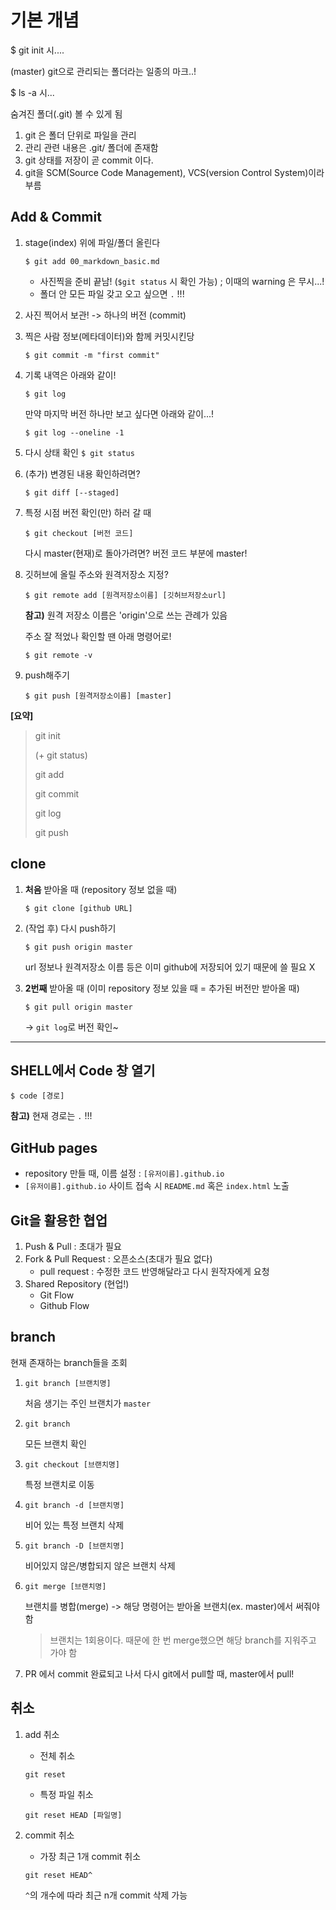 # 기본 개념

$ git init 시....

(master) git으로 관리되는 폴더라는 일종의 마크..!

$ ls -a 시...

숨겨진 폴더(.git) 볼 수 있게 됨



1. git 은 폴더 단위로 파일을 관리
2. 관리 관련 내용은 .git/ 폴더에 존재함
3. git 상태를 저장이 곧 commit 이다.
4. git을 SCM(Source Code Management), VCS(version Control System)이라 부름





## Add & Commit

1. stage(index) 위에 파일/폴더 올린다

   ```shell
   $ git add 00_markdown_basic.md
   ```

   	* 사진찍을 준비 끝남! (`$git status` 시 확인 가능) ; 이때의 warning 은 무시...!
	* 폴더 안 모든 파일 갖고 오고 싶으면 `.` !!!
   

   
2. 사진 찍어서 보관! -> 하나의 버전 (commit)

   

3. 찍은 사람 정보(메타데이터)와 함께 커밋시킨당

   ```shell
   $ git commit -m "first commit"
   ```

4. 기록 내역은 아래와 같이!

   ```shell
   $ git log
   ```

   만약 마지막 버전 하나만 보고 싶다면 아래와 같이...!

   ```shell
   $ git log --oneline -1
   ```

5. 다시 상태 확인 `$ git status`

   

6. (추가) 변경된 내용 확인하려면?

   ```shell
   $ git diff [--staged]
   ```

   

7. 특정 시점 버전 확인(만) 하러 갈 때

   ```shell
   $ git checkout [버전 코드]
   ```

   다시 master(현재)로 돌아가려면? 버전 코드 부분에 master!

   

8. 깃허브에 올릴 주소와 원격저장소 지정?

   ```shell
   $ git remote add [원격저장소이름] [깃허브저장소url]
   ```

   **참고)** 원격 저장소 이름은 'origin'으로 쓰는 관례가 있음

   주소 잘 적었나 확인할 땐 아래 명령어로!

   ```shell
   $ git remote -v
   ```

   

9. push해주기

   ```shell
   $ git push [원격저장소이름] [master]
   ```



**[요약]**

> git init
>
> (+ git status)
>
> git add
>
> git commit
>
> git log
>
> git push



## clone

1. **처음** 받아올 때 (repository 정보 없을 때)

   ```shell
   $ git clone [github URL]
   ```

2. (작업 후) 다시 push하기

   ```shell
   $ git push origin master
   ```

   url 정보나 원격저장소 이름 등은 이미 github에 저장되어 있기 때문에 쓸 필요 X

3. **2번째** 받아올 때 (이미 repository 정보 있을 때 = 추가된 버전만 받아올 때)

   ```shell
   $ git pull origin master
   ```

   -> `git log`로 버전 확인~

<hr>



## SHELL에서 Code 창 열기

```shell
$ code [경로]
```

**참고)** 현재 경로는 `.` !!!



## GitHub pages

* repository 만들 때, 이름 설정 : `[유저이름].github.io`
* `[유저이름].github.io` 사이트 접속 시 `README.md` 혹은 `index.html` 노출



## Git을 활용한 협업

1. Push & Pull : 초대가 필요
2. Fork & Pull Request : 오픈소스(초대가 필요 없다)
   * pull request : 수정한 코드 반영해달라고 다시 원작자에게 요청
3. Shared Repository (현업!)
   * Git Flow
   * Github Flow



## branch

현재 존재하는 branch들을 조회

1. `git branch [브랜치명]` 

   처음 생기는 주인 브랜치가 `master`

2. `git branch`

   모든 브랜치 확인

3. `git checkout [브랜치명]`

   특정 브랜치로 이동

4. `git branch -d [브랜치명]`

   비어 있는 특정 브랜치 삭제

5. `git branch -D [브랜치명]`

   비어있지 않은/병합되지 않은 브랜치 삭제

6. `git merge [브랜치명]`

   브랜치를 병합(merge) -> 해당 명령어는 받아올 브랜치(ex. master)에서 써줘야 함

   > 브랜치는 1회용이다. 때문에 한 번 merge했으면 해당 branch를 지워주고 가야 함

7. PR 에서 commit 완료되고 나서 다시 git에서 pull할 때, master에서 pull!



## 취소
1. add 취소
    * 전체 취소
    ```shell
    git reset
    ```
    * 특정 파일 취소
    ```shell
    git reset HEAD [파일명]
    ```

2. commit 취소
    * 가장 최근 1개 commit 취소
    ```shell
    git reset HEAD^
    ```
    `^`의 개수에 따라 최근 n개 commit 삭제 가능
